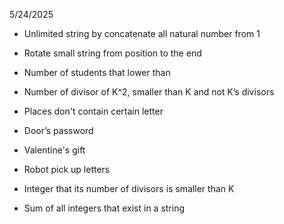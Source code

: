 5/24/2025

- Unlimited string by concatenate all natural number from 1
- Rotate small string from position to the end
- Number of students that lower than
- Number of divisor of K^2, smaller than K and not K’s divisors
- Places don't contain certain letter

- Door’s password
- Valentine's gift
- Robot pick up letters
- Integer that its number of divisors is smaller than K
- Sum of all integers that exist in a string
